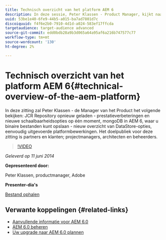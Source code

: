 ```yaml
---
title: Technisch overzicht van het platform AEM 6
description: In deze sessie, Peter Klassen - Product Manager, kijkt naar opnieuw geladen JCR Repository, prestatieverbeteringen en nieuwe schaalbaarheidsopties.
uuid: 53be1e40-6fe9-44b5-a015-ba7ad7801d7c
discoiquuid: f4f6e2b0-7910-4d1d-a024-583ef17ffcda
targetaudience: target-audience advanced
source-git-commit: edd0bdb28a9b3d065a64a95af6a216b747577c77
workflow-type: tm+mt
source-wordcount: '130'
ht-degree: 2%

---
```


# Technisch overzicht van het platform AEM 6{#technical-overview-of-the-aem-platform}

In deze zitting zal Peter Klassen - de Manager van het Product het volgende bekijken: JCR Repository opnieuw geladen - prestatieverbeteringen en nieuwe schaalbaarheidsopties op één moment, mongoDB in AEM 6, waar u binaire bestanden kunt opslaan - nieuw overzicht van DataStore-opties, eenvoudig uitgevoerde platformbewerkingen. Het doelpubliek voor deze zitting is partners en klanten; projectmanagers, architecten en beheerders.

>[!VIDEO](https://video.tv.adobe.com/v/19517/?quality=9)

*Geleverd op 11 juni 2014*

**Gepresenteerd door:**

Peter Klassen, productmanager, Adobe

**Presenter-dia&#39;s**

[Bestand ophalen](assets/aem6-platform-whatsnew.pdf)

## Verwante koppelingen {#related-links}

* [Aanvullende informatie voor AEM 6.0](http://docs.adobe.com/content/docs/en/aem/6-0/release-notes.html)
* [AEM 6.0 beheren](http://docs.adobe.com/docs/en/aem/6-0/manage.html)
* [Uw upgrade naar AEM 6.0 plannen](http://docs.adobe.com/content/docs/en/aem/6-0/deploy/upgrade/planning.html)
